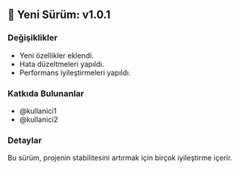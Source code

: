 ## 🚀 Yeni Sürüm: v1.0.1

### Değişiklikler
- Yeni özellikler eklendi.
- Hata düzeltmeleri yapıldı.
- Performans iyileştirmeleri yapıldı.

### Katkıda Bulunanlar
- @kullanici1
- @kullanici2

### Detaylar
Bu sürüm, projenin stabilitesini artırmak için birçok iyileştirme içerir.